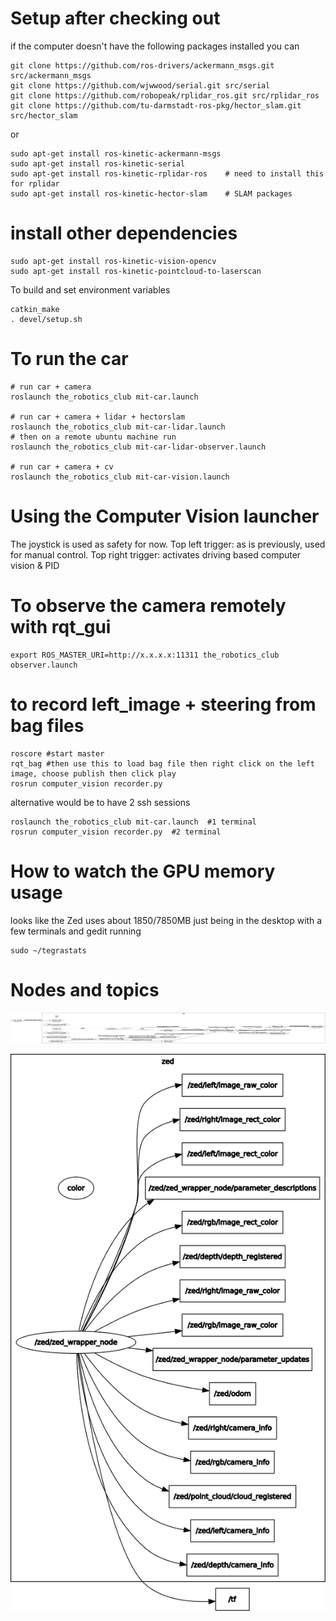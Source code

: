 # Setup after checking out
if the computer doesn't have the following packages installed you can
```
git clone https://github.com/ros-drivers/ackermann_msgs.git src/ackermann_msgs
git clone https://github.com/wjwwood/serial.git src/serial
git clone https://github.com/robopeak/rplidar_ros.git src/rplidar_ros
git clone https://github.com/tu-darmstadt-ros-pkg/hector_slam.git src/hector_slam
```
or
```
sudo apt-get install ros-kinetic-ackermann-msgs
sudo apt-get install ros-kinetic-serial
sudo apt-get install ros-kinetic-rplidar-ros    # need to install this for rplidar
sudo apt-get install ros-kinetic-hector-slam    # SLAM packages
```

# install other dependencies
```
sudo apt-get install ros-kinetic-vision-opencv
sudo apt-get install ros-kinetic-pointcloud-to-laserscan
```

To build and set environment variables
```
catkin_make
. devel/setup.sh
```


# To run the car
```
# run car + camera
roslaunch the_robotics_club mit-car.launch

# run car + camera + lidar + hectorslam
roslaunch the_robotics_club mit-car-lidar.launch
# then on a remote ubuntu machine run
roslaunch the_robotics_club mit-car-lidar-observer.launch

# run car + camera + cv
roslaunch the_robotics_club mit-car-vision.launch
```

# Using the Computer Vision launcher
The joystick is used as safety for now. 
Top left trigger: as is previously, used for manual control.
Top right trigger: activates driving based computer vision & PID


# To observe the camera remotely with rqt_gui
```
export ROS_MASTER_URI=http://x.x.x.x:11311 the_robotics_club observer.launch
```


# to record left_image + steering from bag files
```
roscore #start master
rqt_bag #then use this to load bag file then right click on the left image, choose publish then click play
rosrun computer_vision recorder.py
```
alternative would be to have 2 ssh sessions
```
roslaunch the_robotics_club mit-car.launch  #1 terminal
rosrun computer_vision recorder.py  #2 terminal
```


# How to watch the GPU memory usage
looks like the Zed uses about 1850/7850MB just being in the desktop with a few terminals and gedit running
```
sudo ~/tegrastats
```


# Nodes and topics
![alt text](../images/vesc_nodes.png "vesc nodes")

![alt text](../images/zed_topics.png "zed topics")
